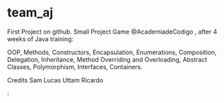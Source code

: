 # team_aj
First Project on github.
Small Project Game @AcademiadeCodigo , after 4 weeks of Java training:

OOP,
Methods, Constructors, Encapsulation, Enumerations,
Composition, Delegation, Inheritance, Method Overriding and Overloading,
Abstract Classes, Polymorphism, Interfaces, Containers.

Credits
Sam
Lucas
Uttam
Ricardo

:
